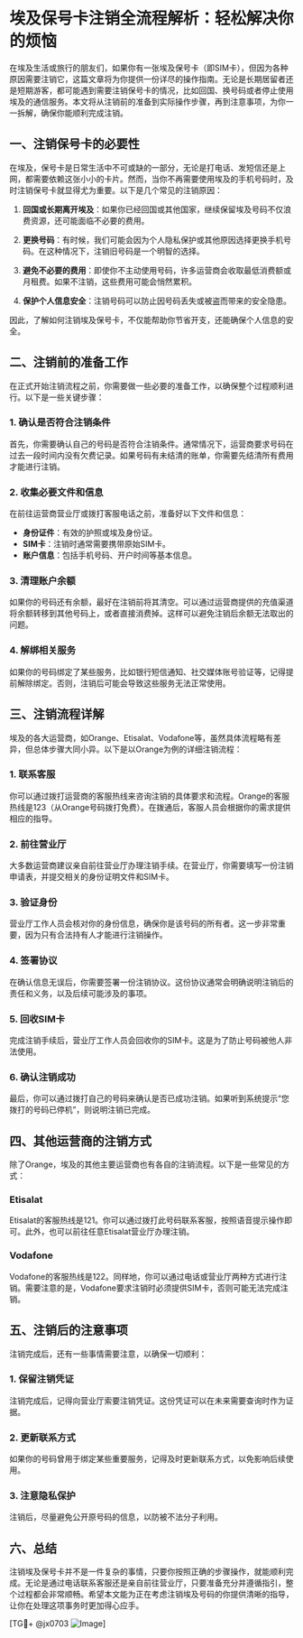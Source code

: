 # 埃及保号卡注销全流程解析：轻松解决你的烦恼

在埃及生活或旅行的朋友们，如果你有一张埃及保号卡（即SIM卡），但因为各种原因需要注销它，这篇文章将为你提供一份详尽的操作指南。无论是长期居留者还是短期游客，都可能遇到需要注销保号卡的情况，比如回国、换号码或者停止使用埃及的通信服务。本文将从注销前的准备到实际操作步骤，再到注意事项，为你一一拆解，确保你能顺利完成注销。

## 一、注销保号卡的必要性

在埃及，保号卡是日常生活中不可或缺的一部分，无论是打电话、发短信还是上网，都需要依赖这张小小的卡片。然而，当你不再需要使用埃及的手机号码时，及时注销保号卡就显得尤为重要。以下是几个常见的注销原因：

1. **回国或长期离开埃及**：如果你已经回国或其他国家，继续保留埃及号码不仅浪费资源，还可能面临不必要的费用。
   
2. **更换号码**：有时候，我们可能会因为个人隐私保护或其他原因选择更换手机号码。在这种情况下，注销旧号码是一个明智的选择。

3. **避免不必要的费用**：即使你不主动使用号码，许多运营商会收取最低消费额或月租费。如果不注销，这些费用可能会悄然累积。

4. **保护个人信息安全**：注销号码可以防止因号码丢失或被盗而带来的安全隐患。

因此，了解如何注销埃及保号卡，不仅能帮助你节省开支，还能确保个人信息的安全。

## 二、注销前的准备工作

在正式开始注销流程之前，你需要做一些必要的准备工作，以确保整个过程顺利进行。以下是一些关键步骤：

### 1. 确认是否符合注销条件

首先，你需要确认自己的号码是否符合注销条件。通常情况下，运营商要求号码在过去一段时间内没有欠费记录。如果号码有未结清的账单，你需要先结清所有费用才能进行注销。

### 2. 收集必要文件和信息

在前往运营商营业厅或拨打客服电话之前，准备好以下文件和信息：

- **身份证件**：有效的护照或埃及身份证。
- **SIM卡**：注销时通常需要携带原始SIM卡。
- **账户信息**：包括手机号码、开户时间等基本信息。

### 3. 清理账户余额

如果你的号码还有余额，最好在注销前将其清空。可以通过运营商提供的充值渠道将余额转移到其他号码上，或者直接消费掉。这样可以避免注销后余额无法取出的问题。

### 4. 解绑相关服务

如果你的号码绑定了某些服务，比如银行短信通知、社交媒体账号验证等，记得提前解除绑定。否则，注销后可能会导致这些服务无法正常使用。

## 三、注销流程详解

埃及的各大运营商，如Orange、Etisalat、Vodafone等，虽然具体流程略有差异，但总体步骤大同小异。以下是以Orange为例的详细注销流程：

### 1. 联系客服

你可以通过拨打运营商的客服热线来咨询注销的具体要求和流程。Orange的客服热线是123（从Orange号码拨打免费）。在拨通后，客服人员会根据你的需求提供相应的指导。

### 2. 前往营业厅

大多数运营商建议亲自前往营业厅办理注销手续。在营业厅，你需要填写一份注销申请表，并提交相关的身份证明文件和SIM卡。

### 3. 验证身份

营业厅工作人员会核对你的身份信息，确保你是该号码的所有者。这一步非常重要，因为只有合法持有人才能进行注销操作。

### 4. 签署协议

在确认信息无误后，你需要签署一份注销协议。这份协议通常会明确说明注销后的责任和义务，以及后续可能涉及的事项。

### 5. 回收SIM卡

完成注销手续后，营业厅工作人员会回收你的SIM卡。这是为了防止号码被他人非法使用。

### 6. 确认注销成功

最后，你可以通过拨打自己的号码来确认是否已成功注销。如果听到系统提示“您拨打的号码已停机”，则说明注销已完成。

## 四、其他运营商的注销方式

除了Orange，埃及的其他主要运营商也有各自的注销流程。以下是一些常见的方式：

### Etisalat

Etisalat的客服热线是121。你可以通过拨打此号码联系客服，按照语音提示操作即可。此外，也可以前往任意Etisalat营业厅办理注销。

### Vodafone

Vodafone的客服热线是122。同样地，你可以通过电话或营业厅两种方式进行注销。需要注意的是，Vodafone要求注销时必须提供SIM卡，否则可能无法完成注销。

## 五、注销后的注意事项

注销完成后，还有一些事情需要注意，以确保一切顺利：

### 1. 保留注销凭证

注销完成后，记得向营业厅索要注销凭证。这份凭证可以在未来需要查询时作为证据。

### 2. 更新联系方式

如果你的号码曾用于绑定某些重要服务，记得及时更新联系方式，以免影响后续使用。

### 3. 注意隐私保护

注销后，尽量避免公开原号码的信息，以防被不法分子利用。

## 六、总结

注销埃及保号卡并不是一件复杂的事情，只要你按照正确的步骤操作，就能顺利完成。无论是通过电话联系客服还是亲自前往营业厅，只要准备充分并遵循指引，整个过程都会非常顺畅。希望本文能为正在考虑注销埃及号码的你提供清晰的指导，让你在处理这项事务时更加得心应手。

[TG💪+ @jx0703 ![Image](https://github.com/user-attachments/assets/dbca1d08-cadb-493c-b0ec-ad6f7a83f270)]